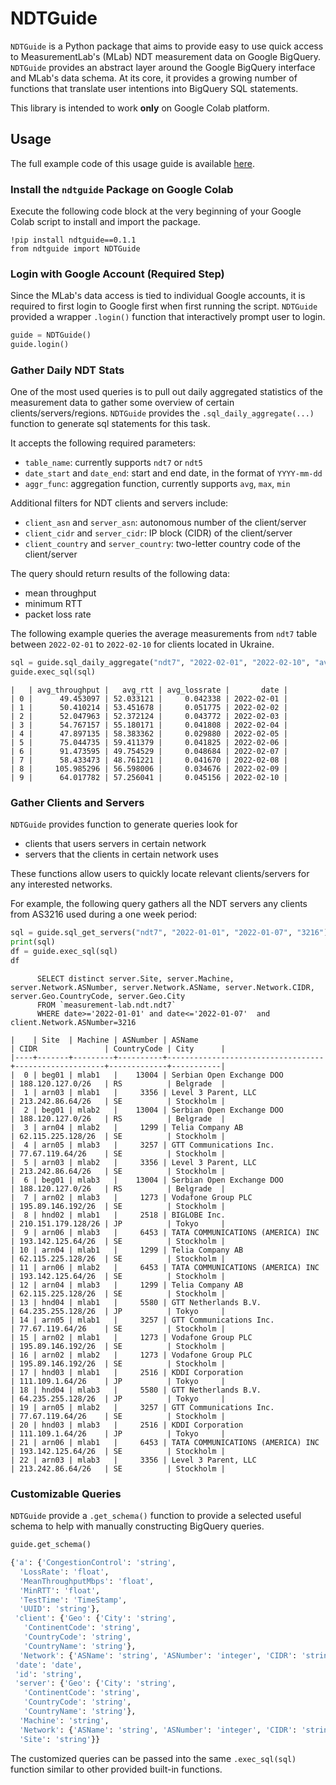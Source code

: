 # NDTGuide

`NDTGuide` is a Python package that aims to provide easy to use quick access to MeasurementLab's (MLab)
NDT measurement data on Google BigQuery. `NDTGuide` provides an abstract layer around the Google BigQuery interface and 
MLab's data schema. At its core, it provides a growing number of functions that translate user intentions
into BigQuery SQL statements. 

This library is intended to work **only** on Google Colab platform.


## Usage

The full example code of this usage guide is available [here](https://colab.research.google.com/drive/1t8lhfKIP-_JrzdYjXiKuffSLFp1vcnq1?authuser=1#scrollTo=ZuCTx30aa6Qm).

### Install the `ndtguide` Package on Google Colab

Execute the following code block at the very beginning of your Google Colab script to install and 
import the package.
```text
!pip install ndtguide==0.1.1
from ndtguide import NDTGuide
```

### Login with Google Account (Required Step)

Since the MLab's data access is tied to individual Google accounts, it is required to first
login to Google first when first running the script. `NDTGuide` provided a wrapper `.login()` 
function that interactively prompt user to login.

```python
guide = NDTGuide()
guide.login()
```

### Gather Daily NDT Stats

One of the most used queries is to pull out daily aggregated statistics of the measurement data
to gather some overview of certain clients/servers/regions. `NDTGuide` provides the `.sql_daily_aggregate(...)`
function to generate sql statements for this task.

It accepts the following required parameters:
- `table_name`: currently supports `ndt7` or `ndt5`
- `date_start` and `date_end`: start and end date, in the format of `YYYY-mm-dd`
- `aggr_func`: aggregation function, currently supports `avg`, `max`, `min`

Additional filters for NDT clients and servers include:
- `client_asn` and `server_asn`: autonomous number of the client/server
- `client_cidr` and `server_cidr`: IP block (CIDR) of  the client/server
- `client_country` and `server_country`: two-letter country code of the client/server

The query should return results of the following data:
- mean throughput
- minimum RTT
- packet loss rate

The following example queries the average measurements from `ndt7` table between `2022-02-01` to 
`2022-02-10` for clients located in Ukraine.
```python
sql = guide.sql_daily_aggregate("ndt7", "2022-02-01", "2022-02-10", "avg", client_country="ua")
guide.exec_sql(sql)
```

```text
|   | avg_throughput |   avg_rtt | avg_lossrate |       date |
| 0 |      49.453097 | 52.033121 |     0.042338 | 2022-02-01 |
| 1 |      50.410214 | 53.451678 |     0.051775 | 2022-02-02 |
| 2 |      52.047963 | 52.372124 |     0.043772 | 2022-02-03 |
| 3 |      54.767157 | 55.180171 |     0.041808 | 2022-02-04 |
| 4 |      47.897135 | 58.383362 |     0.029880 | 2022-02-05 |
| 5 |      75.044735 | 59.411379 |     0.041825 | 2022-02-06 |
| 6 |      91.473595 | 49.754529 |     0.048684 | 2022-02-07 |
| 7 |      58.433473 | 48.761221 |     0.041670 | 2022-02-08 |
| 8 |     105.985296 | 56.598006 |     0.034676 | 2022-02-09 |
| 9 |      64.017782 | 57.256041 |     0.045156 | 2022-02-10 |
```

### Gather Clients and Servers

`NDTGuide` provides function to generate queries look for
- clients that users servers in certain network
- servers that the clients in certain network uses

These functions allow users to quickly locate relevant clients/servers for any interested networks.

For example, the following query gathers all the NDT servers any clients from AS3216 used during a one week period:
```python
sql = guide.sql_get_servers("ndt7", "2022-01-01", "2022-01-07", "3216")
print(sql)
df = guide.exec_sql(sql)
df
```

```text
      SELECT distinct server.Site, server.Machine, server.Network.ASNumber, server.Network.ASName, server.Network.CIDR, server.Geo.CountryCode, server.Geo.City
      FROM `measurement-lab.ndt.ndt7` 
      WHERE date>='2022-01-01' and date<='2022-01-07'  and client.Network.ASNumber=3216
      
|    | Site  | Machine | ASNumber | ASName                            | CIDR               | CountryCode | City      |
|----+-------+---------+----------+-----------------------------------+--------------------+-------------+-----------|
|  0 | beg01 | mlab1   |    13004 | Serbian Open Exchange DOO         | 188.120.127.0/26   | RS          | Belgrade  |
|  1 | arn03 | mlab1   |     3356 | Level 3 Parent, LLC               | 213.242.86.64/26   | SE          | Stockholm |
|  2 | beg01 | mlab2   |    13004 | Serbian Open Exchange DOO         | 188.120.127.0/26   | RS          | Belgrade  |
|  3 | arn04 | mlab2   |     1299 | Telia Company AB                  | 62.115.225.128/26  | SE          | Stockholm |
|  4 | arn05 | mlab3   |     3257 | GTT Communications Inc.           | 77.67.119.64/26    | SE          | Stockholm |
|  5 | arn03 | mlab2   |     3356 | Level 3 Parent, LLC               | 213.242.86.64/26   | SE          | Stockholm |
|  6 | beg01 | mlab3   |    13004 | Serbian Open Exchange DOO         | 188.120.127.0/26   | RS          | Belgrade  |
|  7 | arn02 | mlab3   |     1273 | Vodafone Group PLC                | 195.89.146.192/26  | SE          | Stockholm |
|  8 | hnd02 | mlab1   |     2518 | BIGLOBE Inc.                      | 210.151.179.128/26 | JP          | Tokyo     |
|  9 | arn06 | mlab3   |     6453 | TATA COMMUNICATIONS (AMERICA) INC | 193.142.125.64/26  | SE          | Stockholm |
| 10 | arn04 | mlab1   |     1299 | Telia Company AB                  | 62.115.225.128/26  | SE          | Stockholm |
| 11 | arn06 | mlab2   |     6453 | TATA COMMUNICATIONS (AMERICA) INC | 193.142.125.64/26  | SE          | Stockholm |
| 12 | arn04 | mlab3   |     1299 | Telia Company AB                  | 62.115.225.128/26  | SE          | Stockholm |
| 13 | hnd04 | mlab1   |     5580 | GTT Netherlands B.V.              | 64.235.255.128/26  | JP          | Tokyo     |
| 14 | arn05 | mlab1   |     3257 | GTT Communications Inc.           | 77.67.119.64/26    | SE          | Stockholm |
| 15 | arn02 | mlab1   |     1273 | Vodafone Group PLC                | 195.89.146.192/26  | SE          | Stockholm |
| 16 | arn02 | mlab2   |     1273 | Vodafone Group PLC                | 195.89.146.192/26  | SE          | Stockholm |
| 17 | hnd03 | mlab1   |     2516 | KDDI Corporation                  | 111.109.1.64/26    | JP          | Tokyo     |
| 18 | hnd04 | mlab3   |     5580 | GTT Netherlands B.V.              | 64.235.255.128/26  | JP          | Tokyo     |
| 19 | arn05 | mlab2   |     3257 | GTT Communications Inc.           | 77.67.119.64/26    | SE          | Stockholm |
| 20 | hnd03 | mlab3   |     2516 | KDDI Corporation                  | 111.109.1.64/26    | JP          | Tokyo     |
| 21 | arn06 | mlab1   |     6453 | TATA COMMUNICATIONS (AMERICA) INC | 193.142.125.64/26  | SE          | Stockholm |
| 22 | arn03 | mlab3   |     3356 | Level 3 Parent, LLC               | 213.242.86.64/26   | SE          | Stockholm |
```

### Customizable Queries

`NDTGuide` provide a `.get_schema()` function to provide a selected useful schema to help with
manually constructing BigQuery queries.

```python
guide.get_schema()
```

```python
{'a': {'CongestionControl': 'string',
  'LossRate': 'float',
  'MeanThroughputMbps': 'float',
  'MinRTT': 'float',
  'TestTime': 'TimeStamp',
  'UUID': 'string'},
 'client': {'Geo': {'City': 'string',
   'ContinentCode': 'string',
   'CountryCode': 'string',
   'CountryName': 'string'},
  'Network': {'ASName': 'string', 'ASNumber': 'integer', 'CIDR': 'string'}},
 'date': 'date',
 'id': 'string',
 'server': {'Geo': {'City': 'string',
   'ContinentCode': 'string',
   'CountryCode': 'string',
   'CountryName': 'string'},
  'Machine': 'string',
  'Network': {'ASName': 'string', 'ASNumber': 'integer', 'CIDR': 'string'},
  'Site': 'string'}}
```

The customized queries can be passed into the same `.exec_sql(sql)` function similar to other 
provided built-in functions.